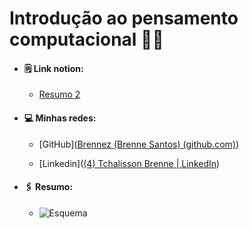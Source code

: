 # Introdução ao pensamento computacional :man_scientist:

- ####  :spiral_notepad: Link notion: 

  - [Resumo 2](https://showy-secure-60e.notion.site/Introdu-o-Racioc-nio-l-gico-ea94b0d0a1ba4321a28ee42b8ead7bbb)

- ####  :computer: Minhas redes:

  - [GitHub]([Brennez (Brenne Santos) (github.com)](https://github.com/Brennez))

  - [Linkedin]([(4) Tchalisson Brenne | LinkedIn](https://www.linkedin.com/in/tchalisson-brenne-27911421b/))

- ####  :paperclips: Resumo: 

  - ![Esquema](C:\Users\tchal\Downloads\workspace\meus-resumos-dio\Desafio-DIO-meus-resumos\assets\Untitled.png)
